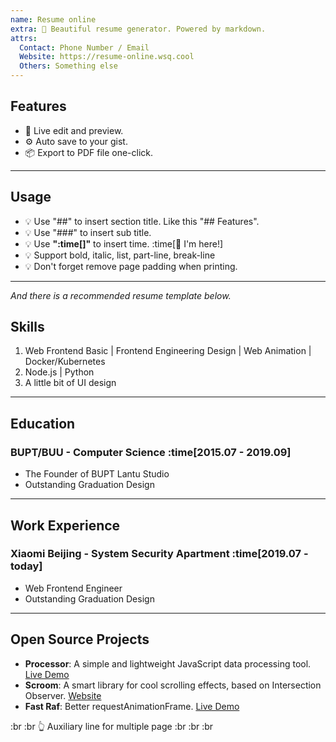 ```yaml
---
name: Resume online
extra: 💅 Beautiful resume generator. Powered by markdown.
attrs:
  Contact: Phone Number / Email
  Website: https://resume-online.wsq.cool
  Others: Something else
---
```


## Features

- 💅 Live edit and preview.
- ⚙️ Auto save to your gist.
- 📦 Export to PDF file one-click.

---

## Usage

- 💡 Use "##" to insert section title. Like this "## Features".
- 💡 Use "###" to insert sub title.
- 💡 Use **"\:time\[\]"** to insert time. :time[🐒 I'm here!]
- 💡 Support bold, italic, list, part-line, break-line
- 💡 Don't forget remove page padding when printing.

---

_And there is a recommended resume template below._

## Skills

1. Web Frontend Basic | Frontend Engineering Design | Web Animation | Docker/Kubernetes
1. Node.js | Python
1. A little bit of UI design

---

## Education

### BUPT/BUU - Computer Science :time[2015.07 - 2019.09]

- The Founder of BUPT Lantu Studio
- Outstanding Graduation Design

---

## Work Experience

### Xiaomi Beijing - System Security Apartment :time[2019.07 - today]

- Web Frontend Engineer
- Outstanding Graduation Design

---

## Open Source Projects

- **Processor**: A simple and lightweight JavaScript data processing tool. [Live Demo](https://mywsq.github.io/processor)
- **Scroom**: A smart library for cool scrolling effects, based on Intersection Observer. [Website](https://scroom.wsq.cool)
- **Fast Raf**: Better requestAnimationFrame. [Live Demo](https://mywsq.github.io/fast-raf/example)

:br
:br
👆 Auxiliary line for multiple page
:br
:br
:br
